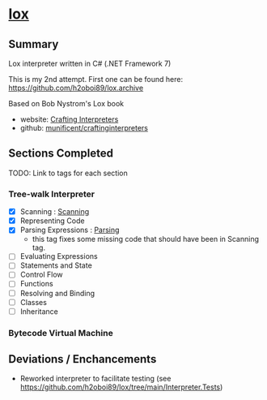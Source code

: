 # [lox](https://github.com/h2oboi89/lox)

## Summary

Lox interpreter written in C# (.NET Framework 7)

This is my 2nd attempt. First one can be found here: https://github.com/h2oboi89/lox.archive

Based on Bob Nystrom's Lox book
 - website: <a href="http://craftinginterpreters.com/">Crafting Interpreters</a>
 - github:  <a href="https://github.com/munificent/craftinginterpreters">munificent/craftinginterpreters</a>

## Sections Completed

TODO: Link to tags for each section

### Tree-walk Interpreter
- [x] Scanning : [Scanning](https://github.com/h2oboi89/lox/releases/tag/Scanning)
- [x] Representing Code
- [x] Parsing Expressions : [Parsing](https://github.com/h2oboi89/lox/releases/tag/Parsing)
  - this tag fixes some missing code that should have been in Scanning tag.
- [ ] Evaluating Expressions
- [ ] Statements and State
- [ ] Control Flow
- [ ] Functions
- [ ] Resolving and Binding
- [ ] Classes
- [ ] Inheritance

### Bytecode Virtual Machine

## Deviations / Enchancements
- Reworked interpreter to facilitate testing (see https://github.com/h2oboi89/lox/tree/main/Interpreter.Tests)
